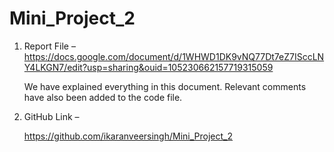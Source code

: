 # Mini_Project_2


1.	Report File –
    https://docs.google.com/document/d/1WHWD1DK9vNQ77Dt7eZ7ISccLNY4LKGN7/edit?usp=sharing&ouid=105230662157719315059 

    We have explained everything in this document. Relevant comments have also been added to the code file.

2.	GitHub Link – 

    https://github.com/ikaranveersingh/Mini_Project_2
